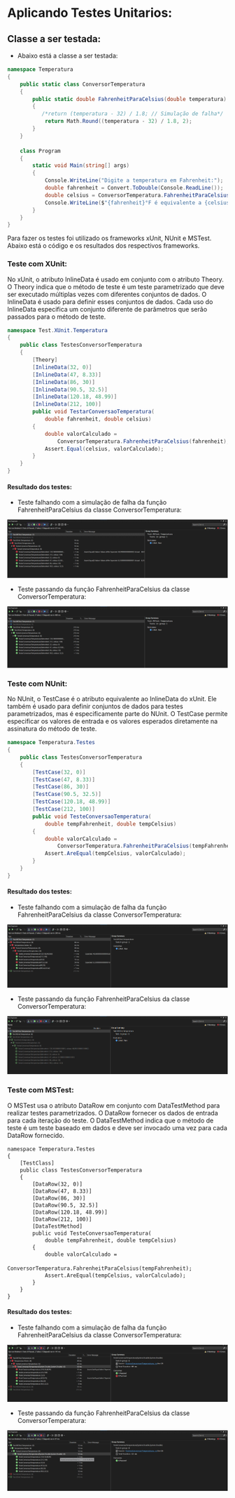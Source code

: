 # Aplicando Testes Unitarios:

## Classe a ser testada:

* Abaixo está a classe a ser testada:

```csharp
namespace Temperatura
{
    public static class ConversorTemperatura
    {
        public static double FahrenheitParaCelsius(double temperatura)
        {
           /*return (temperatura - 32) / 1.8; // Simulação de falha*/
            return Math.Round((temperatura - 32) / 1.8, 2); 
        }
    }

    class Program
    {
        static void Main(string[] args)
        {
            Console.WriteLine("Digite a temperatura em Fahrenheit:");
            double fahrenheit = Convert.ToDouble(Console.ReadLine());
            double celsius = ConversorTemperatura.FahrenheitParaCelsius(fahrenheit);
            Console.WriteLine($"{fahrenheit}°F é equivalente a {celsius}°C.");
        }
    }
}

```

Para fazer os testes foi utilizado os frameworks xUnit, NUnit e MSTest. Abaixo está o código e os resultados dos respectivos frameworks.

### Teste com XUnit:

No xUnit, o atributo InlineData é usado em conjunto com o atributo Theory. O Theory indica que o método de teste é um teste parametrizado que deve ser executado múltiplas vezes com diferentes conjuntos de dados. O InlineData é usado para definir esses conjuntos de dados. Cada uso do InlineData especifica um conjunto diferente de parâmetros que serão passados para o método de teste. 

```csharp
namespace Test.XUnit.Temperatura
{
    public class TestesConversorTemperatura
    {
        [Theory]
        [InlineData(32, 0)]
        [InlineData(47, 8.33)]
        [InlineData(86, 30)]
        [InlineData(90.5, 32.5)]
        [InlineData(120.18, 48.99)]
        [InlineData(212, 100)]
        public void TestarConversaoTemperatura(
            double fahrenheit, double celsius)
        {
            double valorCalculado =
                ConversorTemperatura.FahrenheitParaCelsius(fahrenheit);
            Assert.Equal(celsius, valorCalculado);
        }
    }
}
```

#### Resultado dos testes:

* Teste falhando com a simulação de falha da função FahrenheitParaCelsius da classe ConversorTemperatura:

![teste_falhando_xunit](/Assets/falhaTesteXunit.png)

* Teste passando da função FahrenheitParaCelsius da classe ConversorTemperatura:

![teste_passando_xunit](/Assets/passandoTesteXunit%20.png)

### Teste com NUnit:

No NUnit, o TestCase é o atributo equivalente ao InlineData do xUnit. Ele também é usado para definir conjuntos de dados para testes parametrizados, mas é especificamente parte do NUnit. O TestCase permite especificar os valores de entrada e os valores esperados diretamente na assinatura do método de teste.

```csharp
namespace Temperatura.Testes
{
    public class TestesConversorTemperatura
    {
        [TestCase(32, 0)]
        [TestCase(47, 8.33)]
        [TestCase(86, 30)]
        [TestCase(90.5, 32.5)]
        [TestCase(120.18, 48.99)]
        [TestCase(212, 100)]
        public void TesteConversaoTemperatura(
            double tempFahrenheit, double tempCelsius)
        {
            double valorCalculado =
                ConversorTemperatura.FahrenheitParaCelsius(tempFahrenheit);
            Assert.AreEqual(tempCelsius, valorCalculado);
        }
    }
}
```

#### Resultado dos testes:

* Teste falhando com a simulação de falha da função FahrenheitParaCelsius da classe ConversorTemperatura:

![teste_falhando_nunit](/Assets/falhaTesteNUnit.png)


* Teste passando da função FahrenheitParaCelsius da classe ConversorTemperatura:

![teste_falhando_nunit](/Assets/passandoTesteNUnit.png)

### Teste com MSTest:

O MSTest usa o atributo DataRow em conjunto com DataTestMethod para realizar testes parametrizados. O DataRow fornecer os dados de entrada para cada iteração do teste. O DataTestMethod indica que o método de teste é um teste baseado em dados e deve ser invocado uma vez para cada DataRow fornecido.

```
namespace Temperatura.Testes
{
    [TestClass]
    public class TestesConversorTemperatura
    {
        [DataRow(32, 0)]
        [DataRow(47, 8.33)]
        [DataRow(86, 30)]
        [DataRow(90.5, 32.5)]
        [DataRow(120.18, 48.99)]
        [DataRow(212, 100)]
        [DataTestMethod]
        public void TesteConversaoTemperatura(
            double tempFahrenheit, double tempCelsius)
        {
            double valorCalculado =
                ConversorTemperatura.FahrenheitParaCelsius(tempFahrenheit);
            Assert.AreEqual(tempCelsius, valorCalculado);
        }
    }
}
```

#### Resultado dos testes:

* Teste falhando com a simulação de falha da função FahrenheitParaCelsius da classe ConversorTemperatura:

![teste_falhando_mstest](/Assets/falhaMSTest.png)


* Teste passando da função FahrenheitParaCelsius da classe ConversorTemperatura:

![teste_falhando_mstest](/Assets/passandoMSTest.png)



